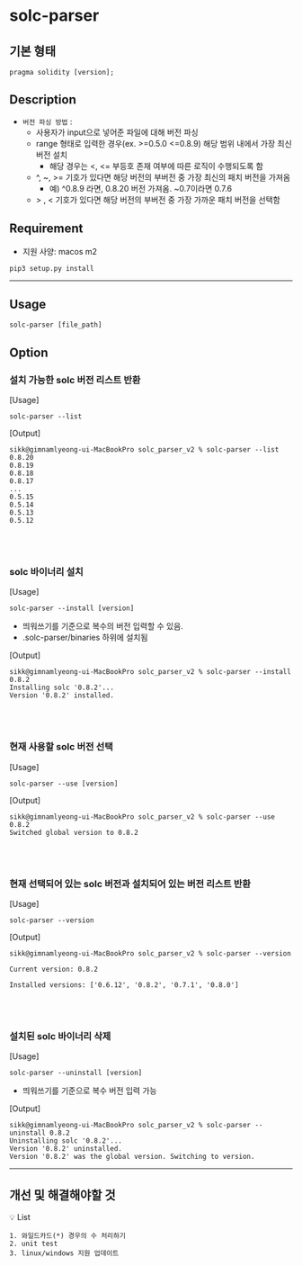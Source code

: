 # solc-parser

## 기본 형태

```solidity
pragma solidity [version];
```

## Description

- `버전 파싱 방법` :
  - 사용자가 input으로 넣어준 파일에 대해 버전 파싱
  - range 형태로 입력한 경우(ex. >=0.5.0 <=0.8.9) 해당 범위 내에서 가장 최신 버전 설치
    - 해당 경우는 <, <= 부등호 존재 여부에 따른 로직이 수행되도록 함
  - ^, ~, >= 기호가 있다면 해당 버전의 부버전 중 가장 최신의 패치 버전을 가져옴
    - 예) ^0.8.9 라면, 0.8.20 버전 가져옴. ~0.7이라면 0.7.6
  - \> , < 기호가 있다면 해당 버전의 부버전 중 가장 가까운 패치 버전을 선택함

## Requirement

- 지원 사양: macos m2

```shell
pip3 setup.py install
```

---

## Usage

```shell
solc-parser [file_path]
```

## Option

### 설치 가능한 solc 버전 리스트 반환

[Usage]

```shell
solc-parser --list
```

[Output]

```shell
sikk@gimnamlyeong-ui-MacBookPro solc_parser_v2 % solc-parser --list
0.8.20
0.8.19
0.8.18
0.8.17
...
0.5.15
0.5.14
0.5.13
0.5.12
```

<br></br>

### solc 바이너리 설치

[Usage]

```shell
solc-parser --install [version]
```

- 띄워쓰기를 기준으로 복수의 버전 입력할 수 있음.
- .solc-parser/binaries 하위에 설치됨

[Output]

```shell
sikk@gimnamlyeong-ui-MacBookPro solc_parser_v2 % solc-parser --install 0.8.2
Installing solc '0.8.2'...
Version '0.8.2' installed.
```

<br></br>

### 현재 사용할 solc 버전 선택

[Usage]

```shell
solc-parser --use [version]
```

[Output]

```shell
sikk@gimnamlyeong-ui-MacBookPro solc_parser_v2 % solc-parser --use 0.8.2
Switched global version to 0.8.2
```

<br></br>

### 현재 선택되어 있는 solc 버전과 설치되어 있는 버전 리스트 반환

[Usage]

```shell
solc-parser --version
```

[Output]

```shell
sikk@gimnamlyeong-ui-MacBookPro solc_parser_v2 % solc-parser --version

Current version: 0.8.2

Installed versions: ['0.6.12', '0.8.2', '0.7.1', '0.8.0']
```

<br></br>

### 설치된 solc 바이너리 삭제

[Usage]

```shell
solc-parser --uninstall [version]
```

- 띄워쓰기를 기준으로 복수 버전 입력 가능

[Output]

```shell
sikk@gimnamlyeong-ui-MacBookPro solc_parser_v2 % solc-parser --uninstall 0.8.2
Uninstalling solc '0.8.2'...
Version '0.8.2' uninstalled.
Version '0.8.2' was the global version. Switching to version.
```

---

## 개선 및 해결해야할 것

<aside>
💡 List

    1. 와일드카드(*) 경우의 수 처리하기
    2. unit test
    3. linux/windows 지원 업데이트

</aside>
